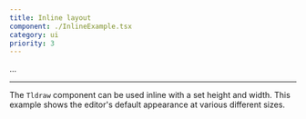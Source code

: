 ```yaml
---
title: Inline layout
component: ./InlineExample.tsx
category: ui
priority: 3
---
```


...

---

The `Tldraw` component can be used inline with a set height and width.
This example shows the editor's default appearance at various different sizes.
